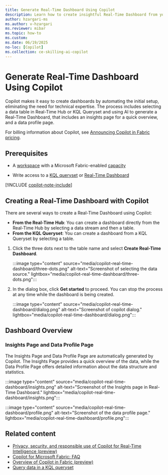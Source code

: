 ```yaml
---
title: Generate Real-Time Dashboard Using Copilot
description: Learn how to create insightful Real-Time Dashboard from your data using Copilot
author: hzargari-ms
ms.author: v-hzargari
ms.reviewer: mibar
ms.topic: how-to
ms.custom:
ms.date: 06/19/2025
no-loc: [Copilot]
ms.collection: ce-skilling-ai-copilot
---
```


# Generate Real-Time Dashboard Using Copilot

Copilot makes it easy to create dashboards by automating the initial setup, eliminating the need for technical expertise. The process includes selecting a data table in Real-Time Hub or KQL Queryset and using AI to generate a Real-Time Dashboard, that includes an insights page for a quick overview, and a data profile page.

For billing information about Copilot, see [Announcing Copilot in Fabric pricing](https://blog.fabric.microsoft.com/en-us/blog/announcing-fabric-copilot-pricing-2/).

## Prerequisites

* A [workspace](../fundamentals/create-workspaces.md) with a Microsoft Fabric-enabled [capacity](../enterprise/licenses.md#capacity)

* Write access to a [KQL queryset](../real-time-intelligence/kusto-query-set.md) or [Real-Time Dashboard](../real-time-intelligence/dashboard-real-time-create.md)

[!INCLUDE [copilot-note-include](../includes/copilot-note-include.md)]

## Creating a Real-Time Dashboard with Copilot

There are several ways to create a Real-Time Dashboard using Copilot:

* **From the Real-Time Hub**: You can create a dashboard directly from the Real-Time Hub by selecting a data stream and then a table.
* **From the KQL Queryset**: You can create a dashboard from a KQL Queryset by selecting a table.

1. Click the three dots next to the table name and select **Create Real-Time Dashboard**.

    :::image type="content" source="media/copilot-real-time-dashboard/three-dots.png" alt-text="Screenshot of selecting the data source." lightbox="media/copilot-real-time-dashboard/three-dots.png":::

1. In the dialog box, click **Get started** to proceed. You can stop the process at any time while the dashboard is being created.

    :::image type="content" source="media/copilot-real-time-dashboard/dialog.png" alt-text="Screenshot of copilot dialog." lightbox="media/copilot-real-time-dashboard/dialog.png":::

## Dashboard Overview

### Insights Page and Data Profile Page

The Insights Page and Data Profile Page are automatically generated by Copilot. The Insights Page provides a quick overview of the data, while the Data Profile Page offers detailed information about the data structure and statistics.

:::image type="content" source="media/copilot-real-time-dashboard/insights.png" alt-text="Screenshot of the Insights page in Real-Time Dashboard." lightbox="media/copilot-real-time-dashboard/insights.png":::

:::image type="content" source="media/copilot-real-time-dashboard/profile.png" alt-text="Screenshot of the data profile page." lightbox="media/copilot-real-time-dashboard/profile.png":::


## Related content

* [Privacy, security, and responsible use of Copilot for Real-Time Intelligence (preview)](copilot-real-time-intelligence-privacy-security.md)
* [Copilot for Microsoft Fabric: FAQ](copilot-faq-fabric.yml)
* [Overview of Copilot in Fabric (preview)](copilot-fabric-overview.md)
* [Query data in a KQL queryset](../real-time-intelligence/kusto-query-set.md)